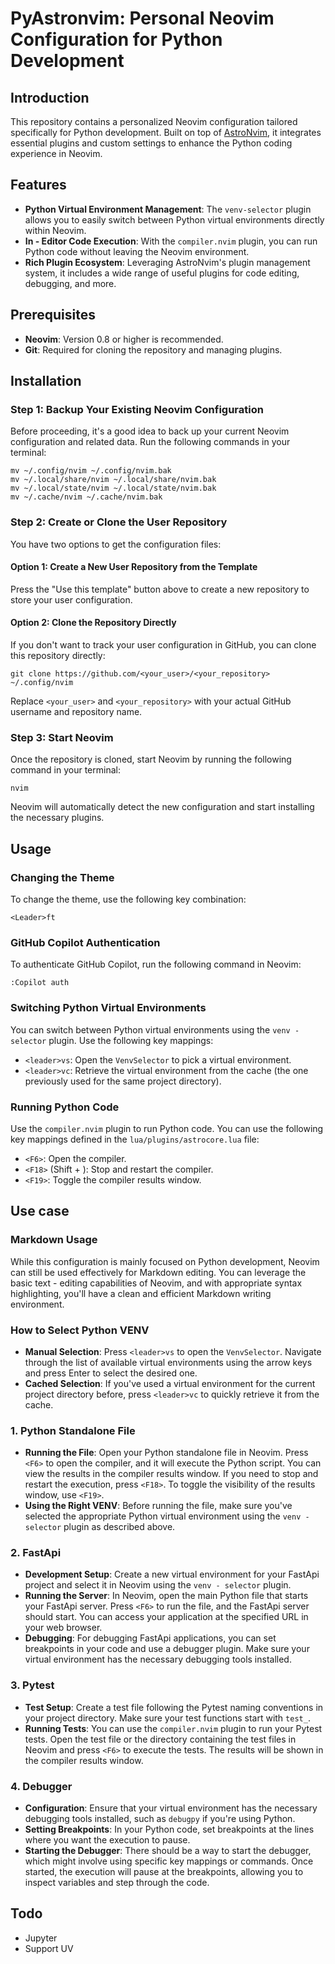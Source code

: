 # PyAstronvim: Personal Neovim Configuration for Python Development

## Introduction
This repository contains a personalized Neovim configuration tailored specifically for Python development. Built on top of [AstroNvim](https://github.com/AstroNvim/AstroNvim), it integrates essential plugins and custom settings to enhance the Python coding experience in Neovim.

## Features
- **Python Virtual Environment Management**: The `venv-selector` plugin allows you to easily switch between Python virtual environments directly within Neovim.
- **In - Editor Code Execution**: With the `compiler.nvim` plugin, you can run Python code without leaving the Neovim environment.
- **Rich Plugin Ecosystem**: Leveraging AstroNvim's plugin management system, it includes a wide range of useful plugins for code editing, debugging, and more.

## Prerequisites
- **Neovim**: Version 0.8 or higher is recommended.
- **Git**: Required for cloning the repository and managing plugins.

## Installation

### Step 1: Backup Your Existing Neovim Configuration
Before proceeding, it's a good idea to back up your current Neovim configuration and related data. Run the following commands in your terminal:
```shell
mv ~/.config/nvim ~/.config/nvim.bak
mv ~/.local/share/nvim ~/.local/share/nvim.bak
mv ~/.local/state/nvim ~/.local/state/nvim.bak
mv ~/.cache/nvim ~/.cache/nvim.bak
```

### Step 2: Create or Clone the User Repository
You have two options to get the configuration files:

#### Option 1: Create a New User Repository from the Template
Press the "Use this template" button above to create a new repository to store your user configuration.

#### Option 2: Clone the Repository Directly
If you don't want to track your user configuration in GitHub, you can clone this repository directly:
```shell
git clone https://github.com/<your_user>/<your_repository> ~/.config/nvim
```
Replace `<your_user>` and `<your_repository>` with your actual GitHub username and repository name.

### Step 3: Start Neovim
Once the repository is cloned, start Neovim by running the following command in your terminal:
```shell
nvim
```
Neovim will automatically detect the new configuration and start installing the necessary plugins.

## Usage

### Changing the Theme
To change the theme, use the following key combination:
```
<Leader>ft
```

### GitHub Copilot Authentication
To authenticate GitHub Copilot, run the following command in Neovim:
```
:Copilot auth
```

### Switching Python Virtual Environments
You can switch between Python virtual environments using the `venv - selector` plugin. Use the following key mappings:
- `<leader>vs`: Open the `VenvSelector` to pick a virtual environment.
- `<leader>vc`: Retrieve the virtual environment from the cache (the one previously used for the same project directory).

### Running Python Code
Use the `compiler.nvim` plugin to run Python code. You can use the following key mappings defined in the `lua/plugins/astrocore.lua` file:
- `<F6>`: Open the compiler.
- `<F18>` (Shift + <F6>): Stop and restart the compiler.
- `<F19>`: Toggle the compiler results window.

## Use case

### Markdown Usage
While this configuration is mainly focused on Python development, Neovim can still be used effectively for Markdown editing. You can leverage the basic text - editing capabilities of Neovim, and with appropriate syntax highlighting, you'll have a clean and efficient Markdown writing environment.

### How to Select Python VENV
- **Manual Selection**: Press `<leader>vs` to open the `VenvSelector`. Navigate through the list of available virtual environments using the arrow keys and press Enter to select the desired one.
- **Cached Selection**: If you've used a virtual environment for the current project directory before, press `<leader>vc` to quickly retrieve it from the cache.

### 1. Python Standalone File
- **Running the File**: Open your Python standalone file in Neovim. Press `<F6>` to open the compiler, and it will execute the Python script. You can view the results in the compiler results window. If you need to stop and restart the execution, press `<F18>`. To toggle the visibility of the results window, use `<F19>`.
- **Using the Right VENV**: Before running the file, make sure you've selected the appropriate Python virtual environment using the `venv - selector` plugin as described above.

### 2. FastApi
- **Development Setup**: Create a new virtual environment for your FastApi project and select it in Neovim using the `venv - selector` plugin.
- **Running the Server**: In Neovim, open the main Python file that starts your FastApi server. Press `<F6>` to run the file, and the FastApi server should start. You can access your application at the specified URL in your web browser.
- **Debugging**: For debugging FastApi applications, you can set breakpoints in your code and use a debugger plugin. Make sure your virtual environment has the necessary debugging tools installed.

### 3. Pytest
- **Test Setup**: Create a test file following the Pytest naming conventions in your project directory. Make sure your test functions start with `test_`.
- **Running Tests**: You can use the `compiler.nvim` plugin to run your Pytest tests. Open the test file or the directory containing the test files in Neovim and press `<F6>` to execute the tests. The results will be shown in the compiler results window.

### 4. Debugger
- **Configuration**: Ensure that your virtual environment has the necessary debugging tools installed, such as `debugpy` if you're using Python.
- **Setting Breakpoints**: In your Python code, set breakpoints at the lines where you want the execution to pause.
- **Starting the Debugger**: There should be a way to start the debugger, which might involve using specific key mappings or commands. Once started, the execution will pause at the breakpoints, allowing you to inspect variables and step through the code.

## Todo
- Jupyter
- Support UV